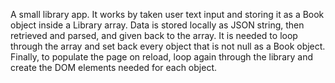 A small library app.
It works by taken user text input and storing it as a Book object inside a Library array.
Data is stored locally as JSON string, then retrieved and parsed, and given back to the array.
It is needed to loop through the array and set back every object that is not null as a Book object.
Finally, to populate the page on reload, loop again through the library and create the DOM elements needed for each object.
